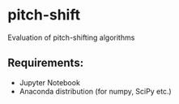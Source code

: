 # pitch-shift
Evaluation of pitch-shifting algorithms

## Requirements:
- Jupyter Notebook
- Anaconda distribution (for numpy, SciPy etc.)
